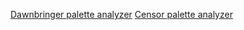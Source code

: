 [Dawnbringer palette analyzer](https://lospec.com/palettes/dawnbringer-palette-analyser)
[Censor palette analyzer](https://lospec.com/palettes/censor-palette-analyser)
